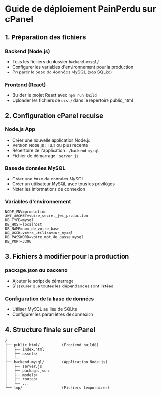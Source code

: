# Guide de déploiement PainPerdu sur cPanel

## 1. Préparation des fichiers

### Backend (Node.js)
- Tous les fichiers du dossier `backend-mysql/`
- Configurer les variables d'environnement pour la production
- Préparer la base de données MySQL (pas SQLite)

### Frontend (React)
- Builder le projet React avec `npm run build`
- Uploader les fichiers de `dist/` dans le répertoire public_html

## 2. Configuration cPanel requise

### Node.js App
- Créer une nouvelle application Node.js
- Version Node.js : 18.x ou plus récente
- Répertoire de l'application : `/backend-mysql`
- Fichier de démarrage : `server.js`

### Base de données MySQL
- Créer une base de données MySQL
- Créer un utilisateur MySQL avec tous les privilèges
- Noter les informations de connexion

### Variables d'environnement
```
NODE_ENV=production
JWT_SECRET=votre_secret_jwt_production
DB_TYPE=mysql
DB_HOST=localhost
DB_NAME=nom_de_votre_base
DB_USER=votre_utilisateur_mysql
DB_PASSWORD=votre_mot_de_passe_mysql
DB_PORT=3306
```

## 3. Fichiers à modifier pour la production

### package.json du backend
- Ajouter le script de démarrage
- S'assurer que toutes les dépendances sont listées

### Configuration de la base de données
- Utiliser MySQL au lieu de SQLite
- Configurer les paramètres de connexion

## 4. Structure finale sur cPanel
```
/
├── public_html/          (Frontend buildé)
│   ├── index.html
│   ├── assets/
│   └── ...
├── backend-mysql/        (Application Node.js)
│   ├── server.js
│   ├── package.json
│   ├── models/
│   ├── routes/
│   └── ...
└── tmp/                  (Fichiers temporaires)
```